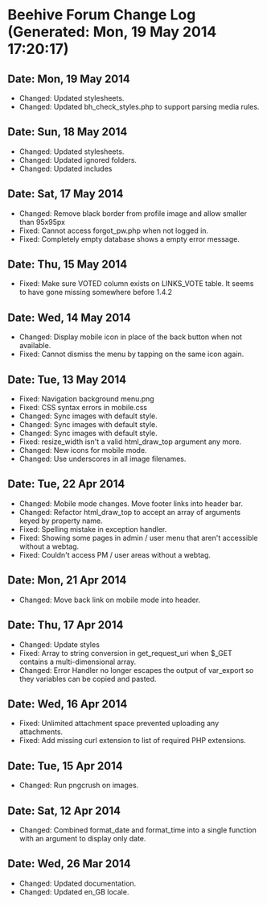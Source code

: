 # Beehive Forum Change Log (Generated: Mon, 19 May 2014 17:20:17)

## Date: Mon, 19 May 2014

- Changed: Updated stylesheets.
- Changed: Updated bh\_check\_styles.php to support parsing media
           rules.

## Date: Sun, 18 May 2014

- Changed: Updated stylesheets.
- Changed: Updated ignored folders.
- Changed: Updated includes

## Date: Sat, 17 May 2014

- Changed: Remove black border from profile image and allow smaller
           than 95x95px
- Fixed: Cannot access forgot\_pw.php when not logged in.
- Fixed: Completely empty database shows a empty error message.

## Date: Thu, 15 May 2014

- Fixed: Make sure VOTED column exists on LINKS\_VOTE table. It seems
         to have gone missing somewhere before 1.4.2

## Date: Wed, 14 May 2014

- Changed: Display mobile icon in place of the back button when not
           available.
- Fixed: Cannot dismiss the menu by tapping on the same icon again.

## Date: Tue, 13 May 2014

- Fixed: Navigation background menu.png
- Fixed: CSS syntax errors in mobile.css
- Changed: Sync images with default style.
- Changed: Sync images with default style.
- Changed: Sync images with default style.
- Fixed: resize\_width isn't a valid html\_draw\_top argument any
         more.
- Changed: New icons for mobile mode.
- Changed: Use underscores in all image filenames.

## Date: Tue, 22 Apr 2014

- Changed: Mobile mode changes. Move footer links into header bar.
- Changed: Refactor html\_draw\_top to accept an array of arguments
           keyed by property name.
- Fixed: Spelling mistake in exception handler.
- Fixed: Showing some pages in admin / user menu that aren't
         accessible without a webtag.
- Fixed: Couldn't access PM / user areas without a webtag.

## Date: Mon, 21 Apr 2014

- Changed: Move back link on mobile mode into header.

## Date: Thu, 17 Apr 2014

- Changed: Update styles
- Fixed: Array to string conversion in get\_request\_uri when $\_GET
         contains a multi-dimensional array.
- Changed: Error Handler no longer escapes the output of var\_export
           so they variables can be copied and pasted.

## Date: Wed, 16 Apr 2014

- Fixed: Unlimited attachment space prevented uploading any
         attachments.
- Fixed: Add missing curl extension to list of required PHP
         extensions.

## Date: Tue, 15 Apr 2014

- Changed: Run pngcrush on images.

## Date: Sat, 12 Apr 2014

- Changed: Combined format\_date and format\_time into a single
           function with an argument to display only date.

## Date: Wed, 26 Mar 2014

- Changed: Updated documentation.
- Changed: Updated en\_GB locale.

